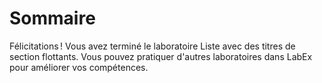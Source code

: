 # Sommaire

Félicitations ! Vous avez terminé le laboratoire Liste avec des titres de section flottants. Vous pouvez pratiquer d'autres laboratoires dans LabEx pour améliorer vos compétences.
